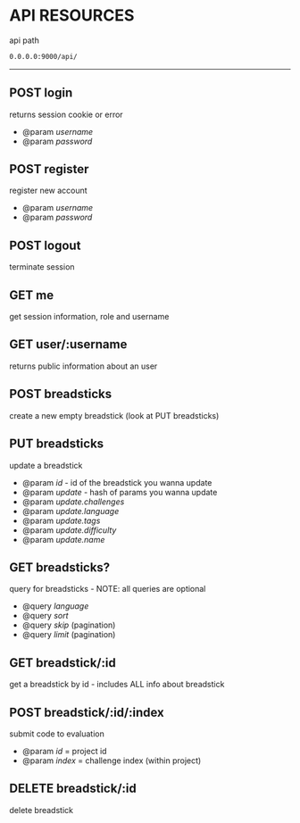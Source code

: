 API RESOURCES
===============

api path

```sh
0.0.0.0:9000/api/
```
----

POST login
-----------
returns session cookie or error

* @param *username*
* @param *password*


POST register
-----------
register new account

* @param *username*
* @param *password*


POST logout
--------------
terminate session


GET me
--------------
get session information, role and username


GET user/:username
--------------
returns public information about an user


POST breadsticks
--------------
create a new empty breadstick (look at PUT breadsticks)


PUT breadsticks
--------------
update a breadstick
* @param *id* - id of the breadstick you wanna update
* @param *update* - hash of params you wanna update
* @param *update.challenges*
* @param *update.language*
* @param *update.tags*
* @param *update.difficulty*
* @param *update.name*


GET breadsticks?
--------------
query for breadsticks - NOTE: all queries are optional
* @query *language*
* @query *sort*
* @query *skip* (pagination)
* @query *limit* (pagination)


GET breadstick/:id
--------------
get a breadstick by id - includes ALL info about breadstick


POST breadstick/:id/:index
-------------
submit code to evaluation
* @param *id* = project id
* @param *index* = challenge index (within project)


DELETE breadstick/:id
-------------
delete breadstick